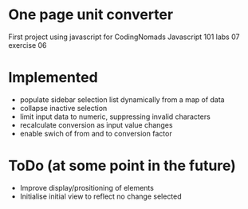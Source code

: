 # One page unit converter

First project using javascript for CodingNomads Javascript 101 labs 07 exercise 06

# Implemented

- populate sidebar selection list dynamically from a map of data
- collapse inactive selection
- limit input data to numeric, suppressing invalid characters
- recalculate conversion as input value changes
- enable swich of from and to conversion factor

# ToDo (at some point in the future)
- Improve display/prositioning of elements
- Initialise initial view to reflect no change selected
